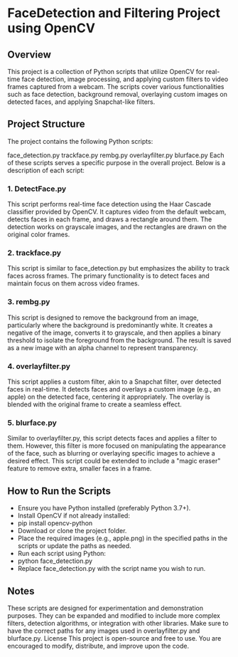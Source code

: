 # FaceDetection and Filtering Project using OpenCV
## Overview
This project is a collection of Python scripts that utilize OpenCV for real-time face detection, image processing, and applying custom filters to video frames captured from a webcam. The scripts cover various functionalities such as face detection, background removal, overlaying custom images on detected faces, and applying Snapchat-like filters.


## Project Structure
The project contains the following Python scripts:

face_detection.py
trackface.py
rembg.py
overlayfilter.py
blurface.py
Each of these scripts serves a specific purpose in the overall project. Below is a description of each script:

### 1. DetectFace.py
This script performs real-time face detection using the Haar Cascade classifier provided by OpenCV. It captures video from the default webcam, detects faces in each frame, and draws a rectangle around them. The detection works on grayscale images, and the rectangles are drawn on the original color frames.


### 2. trackface.py
This script is similar to face_detection.py but emphasizes the ability to track faces across frames. The primary functionality is to detect faces and maintain focus on them across video frames.


### 3. rembg.py
This script is designed to remove the background from an image, particularly where the background is predominantly white. It creates a negative of the image, converts it to grayscale, and then applies a binary threshold to isolate the foreground from the background. The result is saved as a new image with an alpha channel to represent transparency.


### 4. overlayfilter.py
This script applies a custom filter, akin to a Snapchat filter, over detected faces in real-time. It detects faces and overlays a custom image (e.g., an apple) on the detected face, centering it appropriately. The overlay is blended with the original frame to create a seamless effect.


### 5. blurface.py
Similar to overlayfilter.py, this script detects faces and applies a filter to them. However, this filter is more focused on manipulating the appearance of the face, such as blurring or overlaying specific images to achieve a desired effect. This script could be extended to include a "magic eraser" feature to remove extra, smaller faces in a frame.


## How to Run the Scripts
- Ensure you have Python installed (preferably Python 3.7+).
- Install OpenCV if not already installed:
 - pip install opencv-python
- Download or clone the project folder.
- Place the required images (e.g., apple.png) in the specified paths in the scripts or update the paths as needed.
- Run each script using Python:
 - python face_detection.py
 - Replace face_detection.py with the script name you wish to run.


## Notes
These scripts are designed for experimentation and demonstration purposes. They can be expanded and modified to include more complex filters, detection algorithms, or integration with other libraries.
Make sure to have the correct paths for any images used in overlayfilter.py and blurface.py.
License
This project is open-source and free to use. You are encouraged to modify, distribute, and improve upon the code.
